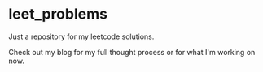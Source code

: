 # leet_problems

Just a repository for my leetcode solutions. 

Check out my blog for my full thought process or for what I'm working on now.
